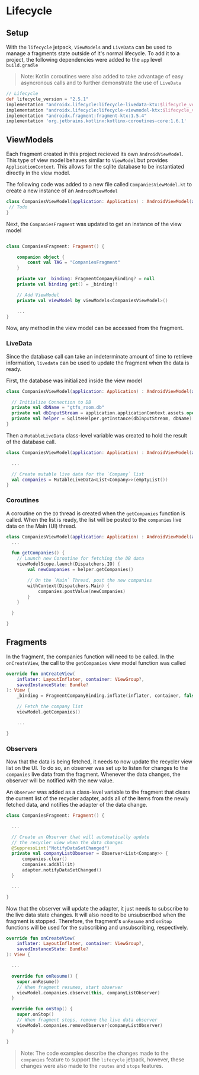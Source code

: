 # Lifecycle
## Setup
With the `lifecycle` jetpack, `ViewModels` and `LiveData` can be used to manage a fragments state outside of it's normal lifecycle. To add it to a project, the following dependencies were added to the `app` level `build.gradle`
> Note: Kotlin coroutines were also added to take advantage of easy asyncronous calls and to further demonstrate the use of `LiveData`
```gradle
// Lifecycle
def lifecycle_version = "2.5.1"
implementation "androidx.lifecycle:lifecycle-livedata-ktx:$lifecycle_version"
implementation "androidx.lifecycle:lifecycle-viewmodel-ktx:$lifecycle_version"
implementation "androidx.fragment:fragment-ktx:1.5.4"
implementation 'org.jetbrains.kotlinx:kotlinx-coroutines-core:1.6.1'
```
## ViewModels
Each fragment created in this project recieved its own `AndroidViewModel`. This type of view model behaves similar to `ViewModel` but provides `ApplicationContext`. This allows for the sqlite database to be instantiated directly in the view model.

The following code was added to a new file called `CompaniesViewModel.kt` to create a new instance of an `AndroidViewModel`
```kotlin
class CompaniesViewModel(application: Application) : AndroidViewModel(application) {
 // Todo
}
```

Next, the `CompaniesFragment` was updated to get an instance of the view model
```kotlin

class CompaniesFragment: Fragment() {

    companion object {
        const val TAG = "CompaniesFragment"
    }

    private var _binding: FragmentCompanyBinding? = null
    private val binding get() = _binding!!

    // Add ViewModel
    private val viewModel by viewModels<CompaniesViewModel>()

    ...
}
```

Now, any method in the view model can be accessed from the fragment.

### LiveData
Since the database call can take an indeterminate amount of time to retrieve information, `livedata` can be used to update the fragment when the data is ready.

First, the database was initialized inside the view model
```kotlin
class CompaniesViewModel(application: Application) : AndroidViewModel(application) {

  // Initialize Connection to DB
  private val dbName = "gtfs_room.db"
  private val dbInputStream = application.applicationContext.assets.open("gtfs_room.db")
  private val helper = SqliteHelper.getInstance(dbInputStream, dbName)
}
```

Then a `MutableLiveData` class-level variable was created to hold the result of the database call.
```kotlin
class CompaniesViewModel(application: Application) : AndroidViewModel(application) {

  ...

  // Create mutable live data for the `Company` list
  val companies = MutableLiveData<List<Company>>(emptyList())
}
```

### Coroutines
A coroutine on the `IO` thread is created when the `getCompanies` function is called. When the list is ready, the list will be posted to the `companies` live data on the Main (UI) thread.
```kotlin
class CompaniesViewModel(application: Application) : AndroidViewModel(application) {
  ...

  fun getCompanies() {
    // Launch new Coroutine for fetching the DB data
    viewModelScope.launch(Dispatchers.IO) {
        val newCompanies = helper.getCompanies()

        // On the `Main` Thread, post the new companies
        withContext(Dispatchers.Main) {
            companies.postValue(newCompanies)
        }
    }

  }

}

```

## Fragments
In the fragment, the companies function will need to be called. In the `onCreateView`, the call to the `getCompanies` view model function was called
```kotlin
override fun onCreateView(
    inflater: LayoutInflater, container: ViewGroup?,
    savedInstanceState: Bundle?
): View {
    _binding = FragmentCompanyBinding.inflate(inflater, container, false)

    // Fetch the company list
    viewModel.getCompanies()

    ...

}
```

### Observers
Now that the data is being fetched, it needs to now update the recycler view list on the UI. To do so, an observer was set up to listen for changes to the `companies` live data from the fragment. Whenever the data changes, the observer will be notified with the new value.

An `Observer` was added as a class-level variable to the fragment that clears the current list of the recycler adapter, adds all of the items from the newly fetched data, and notifies the adapter of the data change.
```kotlin
class CompaniesFragment: Fragment() {

  ...

  // Create an Observer that will automatically update
  // the recycler view when the data changes
  @SuppressLint("NotifyDataSetChanged")
  private val companyListObserver = Observer<List<Company>> {
      companies.clear()
      companies.addAll(it)
      adapter.notifyDataSetChanged()
  }

  ...

}
```
Now that the observer will update the adapter, it just needs to subscribe to the live data state changes. It will also need to be unsubscribed when the fragment is stopped. Therefore, the fragment's `onResume` and `onStop` functions will be used for the subscribing and unsubscribing, respectively.
```kotlin
override fun onCreateView(
    inflater: LayoutInflater, container: ViewGroup?,
    savedInstanceState: Bundle?
): View {

  ...

  override fun onResume() {
    super.onResume()
    // When fragment resumes, start observer
    viewModel.companies.observe(this, companyListObserver)
  }

  override fun onStop() {
    super.onStop()
    // When fragment stops, remove the live data observer
    viewModel.companies.removeObserver(companyListObserver)
  }

}
```
> Note: The code examples describe the changes made to the `companies` feature to support the `lifecycle` jetpack, however, these changes were also made to the `routes` and `stops` features.